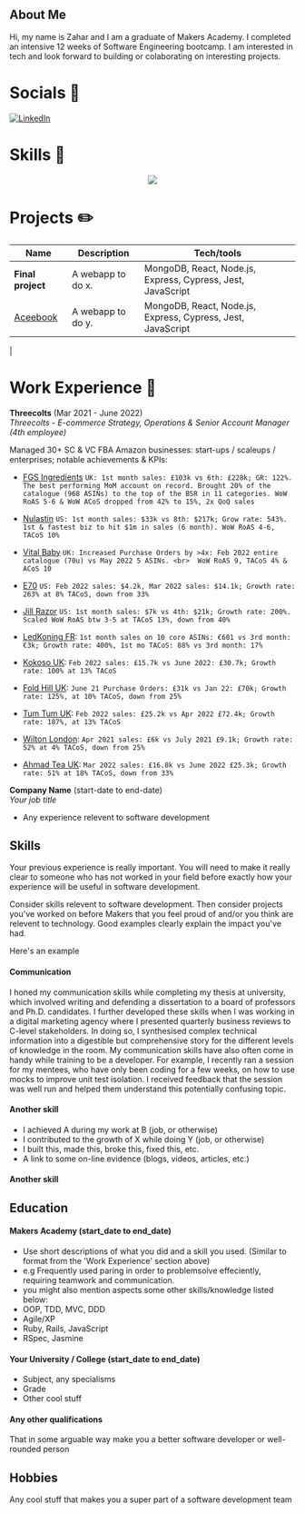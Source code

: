 ## About Me

Hi, my name is Zahar and I am a graduate of Makers Academy. I completed an intensive 12 weeks of Software Engineering bootcamp. I am interested in tech and look forward to building or colaborating on interesting projects. 

# Socials 📒
[![LinkedIn](https://img.shields.io/badge/LinkedIn-%230077B5.svg?logo=linkedin&logoColor=white)](linkedin.com/in/zahar-zelensky) 

# Skills 🧰


<p align="center">
    <img src="https://skillicons.dev/icons?i=js,mongodb,express,react,nodejs,jest,postgres,postman,ruby,html,css,figma&perline=6" />
</p>



# Projects ✏️


| Name                         | Description       | Tech/tools        |
| ---------------------------- | ----------------- | ----------------- |
| **Final project**            | A webapp to do x. | MongoDB, React, Node.js, Express, Cypress, Jest, JavaScript|
| [Aceebook](https://github.com/ZZ3333/acebook-acebookers) | A webapp to do y. | MongoDB, React, Node.js, Express, Cypress, Jest, JavaScript|
| 

# Work Experience 💼

**Threecolts** (Mar 2021 - June 2022)  
_Threecolts - E-commerce Strategy, Operations & Senior Account Manager (4th employee)_

Managed 30+ SC & VC FBA Amazon businesses: start-ups / scaleups / enterprises; notable achievements & KPIs:

- [FGS Ingredients](https://www.amazon.co.uk/s?k=Old+India) `UK: 1st month sales: £103k vs 6th: £228k; GR: 122%. The best performing MoM account on record. Brought 20% of the catalogue (968 ASINs) to the top of the BSR in 11 categories. WoW RoAS 5-6 & WoW ACoS dropped from 42% to 15%, 2x QoQ sales`

- [Nulastin](https://www.amazon.com/stores/page/8A58C49C-E922-4193-86CF-5025A73952FB/?_encoding=UTF8&store_ref=SB_A08920502NIQ3Z3SF92BZ&pd_rd_plhdr=t&aaxitk=a7086e820823b154219b5d022c41c755&hsa_cr_id=8954127820501&lp_asins=B081LNH2WC%2CB081LNY37X%2CB08W5C68DZ&lp_query=nulastin&lp_slot=auto-sparkle-hsa-tetris&ref_=sbx_be_s_sparkle_lsi4d_ls&pd_rd_w=2f3C3&content-id=amzn1.sym.488a18be-6d86-4de0-8607-bd4ea4b560f3%3Aamzn1.sym.488a18be-6d86-4de0-8607-bd4ea4b560f3&pf_rd_p=488a18be-6d86-4de0-8607-bd4ea4b560f3&pf_rd_r=K7ZD4SC8PFRV72MC6CRV&pd_rd_wg=28QvJ&pd_rd_r=916ca75c-f051-4107-860b-fb111453b0c2) `US: 1st month sales: $33k vs 8th: $217k; Grow rate: 543%. 1st & fastest biz to hit $1m in sales (6 month). WoW RoAS 4-6, TACoS 10%`

- [Vital Baby](https://www.amazon.co.uk/stores/node/16246572031?ie=UTF8&field-lbr_brands_browse-bin=Vital+Baby) `UK: Increased Purchase Orders by >4x: Feb 2022 entire catalogue (70u) vs May 2022 5 ASINs. <br> 
WoW RoAS 9, TACoS 4% & ACoS 10`

- [E70](https://www.amazon.com/stores/e70IntensiveHealing/page/A30756CB-91E6-44FC-95CD-74DCDE9F970E?ref_=ast_bln) `US: Feb 2022 sales: $4.2k, Mar 2022 sales: $14.1k; Growth rate: 263% at 8% TACoS, down from 33%`

- [Jill Razor](https://www.amazon.com/stores/Jill/page/01AE771D-A8E3-4D75-B213-D7DF0199CE5D?ref_=ast_bln) `US: 1st month sales: $7k vs 4th: $21k; Growth rate: 200%. Scaled WoW RoAS btw 3-5 at TACoS 13%, down from 40%`

- [LedKoning FR](https://www.amazon.fr/stores/LEDChampion/page/3A083DBD-2DCB-4513-AF50-85A184E5D54B?ref_=ast_bln): `1st month sales on 10 core ASINs: €601 vs 3rd month: €3k; Growth rate: 400%, 1st mo TACoS: 88% vs 3rd month: 17%`

- [Kokoso UK](https://www.amazon.co.uk/stores/Kokoso/page/76FCCF77-DCCC-42E2-9D8E-73DF6869CEEC?ref_=ast_bln): `Feb 2022 sales: £15.7k vs June 2022: £30.7k; Growth rate: 100% at 13% TACoS`

 - [Fold Hill UK](https://www.amazon.co.uk/stores/Foldhill/Homepage/page/384C6D05-2556-4BB2-87D9-5A3BAF4C2E4A): `June 21 Purchase Orders: £31k vs Jan 22: £70k; Growth rate: 125%, at 10% TACoS, down from 25%`

 - [Tum Tum UK](https://www.amazon.co.uk/stores/TUMTUM/page/241100A0-3468-412F-8287-8654927F3316?ref_=ast_bln): `Feb 2022 sales: £25.2k vs Apr 2022 £72.4k; Growth rate: 187%, at 13% TACoS`

 - [Wilton London](https://www.amazon.co.uk/stores/Wilton+London/page/12FAB470-6132-482A-97B8-715E245BFE33?ref_=ast_bln): `Apr 2021 sales: £6k vs July 2021 £9.1k; Growth rate: 52% at 4% TACoS, down from 25%`

 - [Ahmad Tea UK](https://www.amazon.co.uk/stores/AhmadTea/page/C3B66E49-A043-4907-8D80-2BC3CEB5F971?ref_=ast_bln): `Mar 2022 sales: £16.8k vs June 2022 £25.3k; Growth rate: 51% at 18% TACoS, down from 33%`

**Company Name** (start-date to end-date)  
_Your job title_

- Any experience relevent to software development

## Skills

Your previous experience is really important. You will need to make it really clear to someone who has not worked in your field before exactly how your experience will be useful in software development.

Consider skills relevent to software development. Then consider projects you've worked on before Makers that you feel proud of and/or you think are relevent to technology. Good examples clearly explain the impact you've had. 


Here's an example

#### Communication
I honed my communication skills while completing my thesis at university, which involved writing and defending a dissertation to a board of professors and Ph.D. candidates. I further developed these skills when I was working in a digital marketing agency where I presented quarterly business reviews to C-level stakeholders. In doing so, I synthesised complex technical information into a digestible but comprehensive story for the different levels of knowledge in the room. My communication skills have also often come in handy while training to be a developer. For example, I recently ran a session for my mentees, who have only been coding for a few weeks, on how to use mocks to improve unit test isolation. I received feedback that the session was well run and helped them understand this potentially confusing topic.

#### Another skill

- I achieved A during my work at B (job, or otherwise)
- I contributed to the growth of X while doing Y (job, or otherwise)
- I built this, made this, broke this, fixed this, etc.
- A link to some on-line evidence (blogs, videos, articles, etc.)

#### Another skill


## Education

#### Makers Academy (start_date to end_date)
- Use short descriptions of what you did and a skill you used. (Similar to format from the 'Work Experience' section above)
- e.g Frequently used paring in order to problemsolve effeciently, requiring teamwork and communication.
- you might also mention aspects some other skills/knowledge listed below: 
- OOP, TDD, MVC, DDD
- Agile/XP
- Ruby, Rails, JavaScript
- RSpec, Jasmine

#### Your University / College (start_date to end_date)

- Subject, any specialisms
- Grade
- Other cool stuff

#### Any other qualifications

That in some arguable way make you a better software developer or well-rounded person

## Hobbies

Any cool stuff that makes you a super part of a software development team
